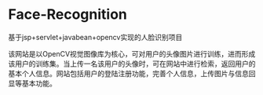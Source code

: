 ﻿# Face-Recognition
基于jsp+servlet+javabean+opencv实现的人脸识别项目

  该网站是以OpenCV视觉图像库为核心，可对用户的头像图片进行训练，进而形成该用户的训练集。当上传一名该用户的头像时，可在网站中进行检索，返回用户的基本个人信息。网站包括用户的登陆注册功能，完善个人信息，上传图片与信息回显等基本功能。
